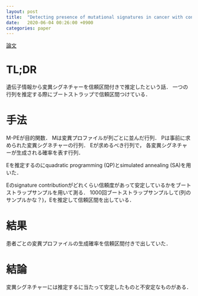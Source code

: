 ```yaml
---
layout: post
title:  "Detecting presence of mutational signatures in cancer with confidence (Huang et al., 2017)"
date:   2020-06-04 00:26:00 +0900
categories: paper
---
```

[論文](https://pubmed.ncbi.nlm.nih.gov/29028923/)
# TL;DR
遺伝子情報から変異シグネチャーを信頼区間付きで推定したという話．
一つの行列を推定する際にブートストラップで信頼区間つけている．

# 手法
M-PEが目的関数．
Mは変異プロファイルが列ごとに並んだ行列．
Pは事前に求められた変異シグネチャーの行列．
Eが求めるべき行列で， 各変異シグネチャーが生成される確率を表す行列．

Eを推定するのにquadratic programming (QP)とsimulated annealing (SA)を用いた．

Eのsignature contributionがどれくらい信頼度があって安定しているかをブートストラップサンプルを用いて測る．
1000回ブートストラップサンプルして(列のサンプルかな？)，Eを推定して信頼区間を出している．

# 結果
患者ごとの変異プロファイルの生成確率を信頼区間付きで出していた．

# 結論
変異シグネチャーには推定するに当たって安定したものと不安定なものがある．
